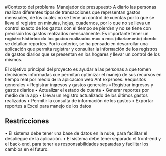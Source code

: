 #Contexto del problema: Manejador de presupuesto
A diario las personas realizan diferentes tipos de transacciones que representan gastos mensuales, de los cuales no se tiene un control de cuentas por lo que se lleva el registro en minutas, hojas, cuadernos, por lo que no se lleva un control exacto de los gastos con el tiempo se pierden y no se tiene con precisión los gastos realizados mensualmente.
Es importante tener un registro histórico de los gastos realizados mes a mes (diariamente) donde se detallan reportes.
Por lo anterior, se ha pensado en desarrollar una aplicación que permita registrar y consultar la información de los registros de gastos diarios que se presentan en los hogares y llevar un control de los mismos.

El objetivo principal del proyecto es ayudar a las personas a que tomen decisiones informadas que permitan optimizar el manejo de sus recursos en tiempo real por medio de la aplicación web Ant Expenses.
Requisitos generales
•	Registrar ingresos y gastos generales
•	Registrar ingresos y gastos diarios
•	Actualizar el estado de cuenta 
•	Generar reportes por medio de la app
•	Llevar un registro actualizado de los últimos gastos realizados
•	Permitir la consulta de información de los gastos
•	Exportar reportes a Excel para manejo de los datos

## Restricciones
•	El sistema debe tener una base de datos en la nube, para facilitar el despliegue de la aplicación.
•	El sistema debe tener separado el front-end y el back-end, para tener las responsabilidades separadas y facilitar los cambios en el futuro.  







